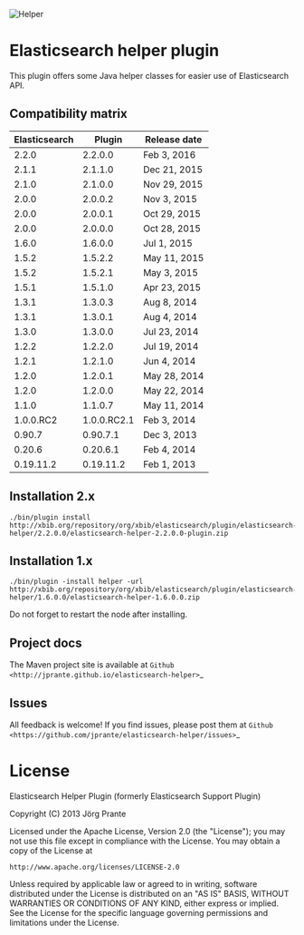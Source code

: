 ![Helper](https://github.com/jprante/elasticsearch-helper/raw/master/src/site/resources/helper.jpg)

# Elasticsearch helper plugin

This plugin offers some Java helper classes for easier use of Elasticsearch API.

## Compatibility matrix

| Elasticsearch     | Plugin         | Release date |
| ----------------- | -------------- | -------------|
| 2.2.0             | 2.2.0.0        | Feb  3, 2016 |
| 2.1.1             | 2.1.1.0        | Dec 21, 2015 |
| 2.1.0             | 2.1.0.0        | Nov 29, 2015 |
| 2.0.0             | 2.0.0.2        | Nov  3, 2015 |
| 2.0.0             | 2.0.0.1        | Oct 29, 2015 |
| 2.0.0             | 2.0.0.0        | Oct 28, 2015 |
| 1.6.0             | 1.6.0.0        | Jul  1, 2015 |
| 1.5.2             | 1.5.2.2        | May 11, 2015 |
| 1.5.2             | 1.5.2.1        | May  3, 2015 |
| 1.5.1             | 1.5.1.0        | Apr 23, 2015 |
| 1.3.1             | 1.3.0.3        | Aug  8, 2014 |
| 1.3.1             | 1.3.0.1        | Aug  4, 2014 |
| 1.3.0             | 1.3.0.0        | Jul 23, 2014 |
| 1.2.2             | 1.2.2.0        | Jul 19, 2014 |
| 1.2.1             | 1.2.1.0        | Jun  4, 2014 |
| 1.2.0             | 1.2.0.1        | May 28, 2014 |
| 1.2.0             | 1.2.0.0        | May 22, 2014 |
| 1.1.0             | 1.1.0.7        | May 11, 2014 |
| 1.0.0.RC2         | 1.0.0.RC2.1    | Feb  3, 2014 |
| 0.90.7            | 0.90.7.1       | Dec  3, 2013 |
| 0.20.6            | 0.20.6.1       | Feb  4, 2014 |
| 0.19.11.2         | 0.19.11.2      | Feb  1, 2013 |

## Installation 2.x

    ./bin/plugin install http://xbib.org/repository/org/xbib/elasticsearch/plugin/elasticsearch-helper/2.2.0.0/elasticsearch-helper-2.2.0.0-plugin.zip

## Installation 1.x

    ./bin/plugin -install helper -url http://xbib.org/repository/org/xbib/elasticsearch/plugin/elasticsearch-helper/1.6.0.0/elasticsearch-helper-1.6.0.0.zip

Do not forget to restart the node after installing.

## Project docs

The Maven project site is available at `Github <http://jprante.github.io/elasticsearch-helper>`_

## Issues

All feedback is welcome! If you find issues, please post them at `Github <https://github.com/jprante/elasticsearch-helper/issues>`_

# License

Elasticsearch Helper Plugin (formerly Elasticsearch Support Plugin)

Copyright (C) 2013 Jörg Prante

Licensed under the Apache License, Version 2.0 (the "License");
you may not use this file except in compliance with the License.
You may obtain a copy of the License at

    http://www.apache.org/licenses/LICENSE-2.0

Unless required by applicable law or agreed to in writing, software
distributed under the License is distributed on an "AS IS" BASIS,
WITHOUT WARRANTIES OR CONDITIONS OF ANY KIND, either express or implied.
See the License for the specific language governing permissions and
limitations under the License.